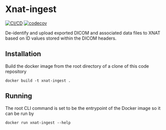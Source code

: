 
# Xnat-ingest

[![CI/CD](https://github.com/Australian-Imaging-Service/xnat-ingest/actions/workflows/tests.yml/ci-cd.svg)](https://github.com/Australian-Imaging-Service/xnat-ingest/actions/workflows/ci-cd.yml)
[![codecov](https://codecov.io/gh/Australian-Imaging-Service/xnat-ingest/graph/badge.svg?token=V860ZYIKQ3)](https://codecov.io/gh/Australian-Imaging-Service/xnat-ingest)

De-identify and upload exported DICOM and associated data files to XNAT based on ID values
stored within the DICOM headers.


## Installation

Build the docker image from the root directory of a clone of this code repository

```
docker build -t xnat-ingest .
```


## Running

The root CLI command is set to be the entrypoint of the Docker image so it can be run
by

```
docker run xnat-ingest --help
```
```
